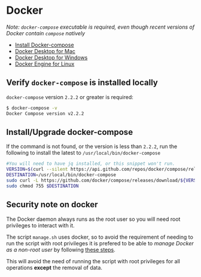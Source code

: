 # Docker

_Note: `docker-compose` executable is required, even though recent versions of Docker contain `compose` natively_

- [Install Docker-compose](https://docs.docker.com/compose/install/)
- [Docker Desktop for Mac](https://docs.docker.com/docker-for-mac/install/)
- [Docker Desktop for Windows](https://docs.docker.com/docker-for-windows/install/)
- [Docker Engine for Linux](https://docs.docker.com/engine/install/)

## Verify `docker-compose` is installed locally

`docker-compose` version `2.2.2` or greater is required:

```bash
$ docker-compose -v
Docker Compose version v2.2.2
```

## Install/Upgrade docker-compose

If the command is not found, or the version is less than `2.2.2`, run the following to install the latest to `/usr/local/bin/docker-compose`

```bash
#You will need to have jq installed, or this snippet won't run.
VERSION=$(curl --silent https://api.github.com/repos/docker/compose/releases/latest | jq .name -r)
DESTINATION=/usr/local/bin/docker-compose
sudo curl -L https://github.com/docker/compose/releases/download/${VERSION}/docker-compose-$(uname -s)-$(uname -m) -o $DESTINATION
sudo chmod 755 $DESTINATION
```

## Security note on docker

The Docker daemon always runs as the root user so you will need root privileges to interact with it.

The script `manage.sh` uses docker, so to avoid the requirement of needing to run the script with root privileges it is prefered to be able to _manage Docker as a non-root user_ by following [these steps](https://docs.docker.com/engine/install/linux-postinstall/#manage-docker-as-a-non-root-user).

This will avoid the need of running the script with root privileges for all operations **except** the removal of data.
